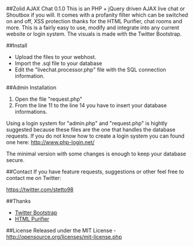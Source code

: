 ##Zolid AJAX Chat 0.1.0
This is an PHP + jQuery driven AJAX live chat or Shoutbox if you will. It comes with a profanity filter which can be switched on and off, XSS protection thanks for the HTML Purifier, chat rooms and more. This is a fairly easy to use, modify and integrate into any current website or login system. The visuals is made with the Twitter Bootstrap.

##Install
* Upload the files to your webhost.
* Import the .sql file to your database
* Edit the "livechat.processor.php" file with the SQL connection information.

##Admin Installation
1. Open the file "request.php"<br>
2. From the line 11 to the line 14 you have to insert your database informations.


Using a login system for "admin.php" and "request.php" is hightly suggested because these files are the one that handles the database requests. If you do not know how to create a login system you can found one here: http://www.php-login.net/

The minimal version with some changes is enough to keep your database secure.

##Contact
If you have feature requests, suggestions or other feel free to contact me on Twitter:

https://twitter.com/stetto98

##Thanks
* [Twitter Bootstrap](https://github.com/twitter/bootstrap)
* [HTML Purifier](http://htmlpurifier.org/)

##License
Released under the MIT License - http://opensource.org/licenses/mit-license.php
